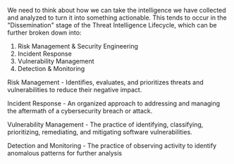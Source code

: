 We need to think about how we can take the intelligence we have collected and analyzed to turn it into something actionable. This tends to occur in the "Dissemination" stage of the Threat Intelligence Lifecycle, which can be further broken down into:
1. Risk Management & Security Engineering
2. Incident Response
3. Vulnerability Management
4. Detection & Monitoring

Risk Management - Identifies, evaluates, and prioritizes threats and vulnerabilities to reduce their negative impact.

Incident Response - An organized approach to addressing and managing the aftermath of a cybersecurity breach or attack.

Vulnerability Management - The practice of identifying, classifying, prioritizing, remediating, and mitigating software vulnerabilities.

Detection and Monitoring - The practice of observing activity to identify anomalous patterns for further analysis


